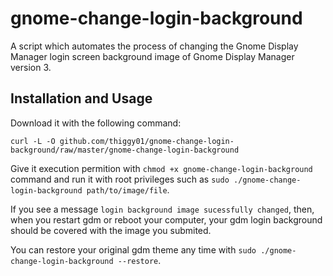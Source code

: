 # gnome-change-login-background 
A script which automates the process of changing the Gnome Display Manager login screen background image of Gnome 
Display Manager version 3. 

## Installation and Usage
Download it with the following command:

    curl -L -O github.com/thiggy01/gnome-change-login-background/raw/master/gnome-change-login-background

Give it execution permition with `chmod +x gnome-change-login-background` command and run it with root privileges such 
as `sudo ./gnome-change-login-background path/to/image/file`.

If you see a message `login background image sucessfully changed`, then, when you restart gdm or reboot your computer, 
your gdm login background should be covered with the image you submited.

You can restore your original gdm theme any time with `sudo ./gnome-change-login-background --restore`.
